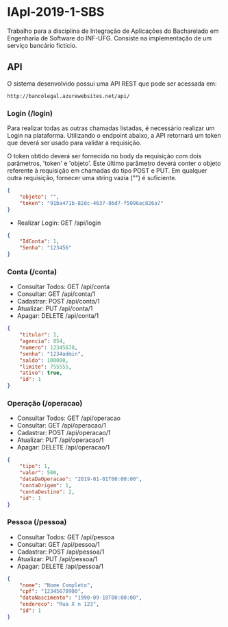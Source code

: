 # IApl-2019-1-SBS
Trabalho para a disciplina de Integração de Aplicações do Bacharelado em Engenharia de Software do INF-UFG. Consiste na implementação de um serviço bancário fictício.

## API

O sistema desenvolvido possui uma API REST que pode ser acessada em:

```
http://bancolegal.azurewebsites.net/api/
```

### Login (/login)

Para realizar todas as outras chamadas listadas, é necessário realizar um Login na plataforma. Utilizando o endpoint abaixo, a API retornará um token que deverá ser usado para validar a requisição.

O token obtido deverá ser fornecido no body da requisição com dois parâmetros, 'token' e 'objeto'. Este último parâmetro deverá conter o objeto referente à requisição em chamadas do tipo POST e PUT. Em qualquer outra requisição, fornecer uma string vazia ("") é suficiente.

```json
{
    "objeto": "",
    "token": "91ba471b-82dc-4637-86d7-f5096ac826a7"
}
```

* Realizar Login: GET /api/login

```json
{
    "IdConta": 1,
    "Senha": "123456"
}
```

### Conta (/conta)

* Consultar Todos: GET /api/conta
* Consultar: GET /api/conta/1
* Cadastrar: POST /api/conta/1
* Atualizar: PUT /api/conta/1
* Apagar: DELETE /api/conta/1

```json
{
    "titular": 1,
    "agencia": 854,
    "numero": 12345678,
    "senha": "1234admin",
    "saldo": 100000,
    "limite": 755555,
    "ativo": true,
    "id": 1
}
```

### Operação (/operacao)

* Consultar Todos: GET /api/operacao
* Consultar: GET /api/operacao/1
* Cadastrar: POST /api/operacao/1
* Atualizar: PUT /api/operacao/1
* Apagar: DELETE /api/operacao/1

```json
{
    "tipo": 1,
    "valor": 500,
    "dataDaOperacao": "2019-01-01T00:00:00",
    "contaOrigem": 1,
    "contaDestino": 2,
    "id": 1
}
```

### Pessoa (/pessoa)

* Consultar Todos: GET /api/pessoa
* Consultar: GET /api/pessoa/1
* Cadastrar: POST /api/pessoa/1
* Atualizar: PUT /api/pessoa/1
* Apagar: DELETE /api/pessoa/1

```json
{
    "nome": "Nome Completo",
    "cpf": "12345678900",
    "dataNascimento": "1990-09-18T00:00:00",
    "endereco": "Rua X n 123",
    "id": 1
}
```
